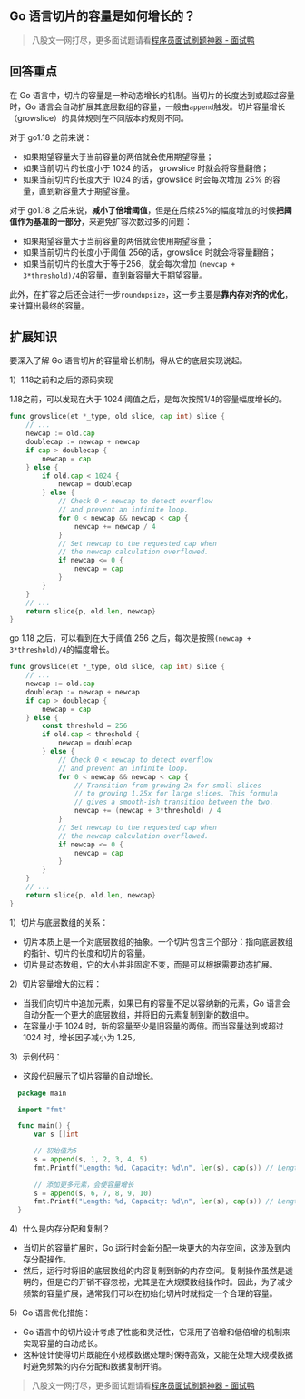 ## Go 语言切片的容量是如何增长的？
> 八股文一网打尽，更多面试题请看[程序员面试刷题神器 - 面试鸭](https://www.mianshiya.com/)

## 回答重点

在 Go 语言中，切片的容量是一种动态增长的机制。当切片的长度达到或超过容量时，Go 语言会自动扩展其底层数组的容量，一般由`append`触发。切片容量增长（growslice）的具体规则在不同版本的规则不同。

对于 go1.18 之前来说：
- 如果期望容量大于当前容量的两倍就会使用期望容量；
- 如果当前切片的长度小于 1024 的话， growslice 时就会将容量翻倍；
- 如果当前切片的长度大于 1024 的话，growslice 时会每次增加 25% 的容量，直到新容量大于期望容量。

对于 go1.18 之后来说，**减小了倍增阈值**，但是在后续25%的幅度增加的时候**把阈值作为基准的一部分**，来避免扩容次数过多的问题：

- 如果期望容量大于当前容量的两倍就会使用期望容量；
- 如果当前切片的长度小于阈值 256的话，growslice 时就会将容量翻倍；
- 如果当前切片的长度大于等于256，就会每次增加 `(newcap + 3*threshold)/4`的容量，直到新容量大于期望容量。

此外，在扩容之后还会进行一步`roundupsize`，这一步主要是**靠内存对齐的优化**，来计算出最终的容量。

## 扩展知识

要深入了解 Go 语言切片的容量增长机制，得从它的底层实现说起。

1）1.18之前和之后的源码实现

1.18之前，可以发现在大于 1024 阈值之后，是每次按照1/4的容量幅度增长的。

```go
func growslice(et *_type, old slice, cap int) slice {
    // ...
    newcap := old.cap
    doublecap := newcap + newcap
    if cap > doublecap {
        newcap = cap
    } else {
        if old.cap < 1024 {
            newcap = doublecap
        } else {
            // Check 0 < newcap to detect overflow
            // and prevent an infinite loop.
            for 0 < newcap && newcap < cap {
                newcap += newcap / 4
            }
            // Set newcap to the requested cap when
            // the newcap calculation overflowed.
            if newcap <= 0 {
                newcap = cap
            }
        }
    }
    // ...
    return slice{p, old.len, newcap}
}
```
go 1.18 之后，可以看到在大于阈值 256 之后，每次是按照`(newcap + 3*threshold)/4`的幅度增长。
```go
func growslice(et *_type, old slice, cap int) slice {
    // ...
    newcap := old.cap
    doublecap := newcap + newcap
    if cap > doublecap {
        newcap = cap
    } else {
        const threshold = 256
        if old.cap < threshold {
            newcap = doublecap
        } else {
            // Check 0 < newcap to detect overflow
            // and prevent an infinite loop.
            for 0 < newcap && newcap < cap {
                // Transition from growing 2x for small slices
                // to growing 1.25x for large slices. This formula
                // gives a smooth-ish transition between the two.
                newcap += (newcap + 3*threshold) / 4
            }
            // Set newcap to the requested cap when
            // the newcap calculation overflowed.
            if newcap <= 0 {
                newcap = cap
            }
        }
    }
    // ...
    return slice{p, old.len, newcap}
}
```
1）切片与底层数组的关系：
- 切片本质上是一个对底层数组的抽象。一个切片包含三个部分：指向底层数组的指针、切片的长度和切片的容量。
- 切片是动态数组，它的大小并非固定不变，而是可以根据需要动态扩展。

2）切片容量增大的过程：
- 当我们向切片中追加元素，如果已有的容量不足以容纳新的元素，Go 语言会自动分配一个更大的底层数组，并将旧的元素复制到新的数组中。
- 在容量小于 1024 时，新的容量至少是旧容量的两倍。而当容量达到或超过 1024 时，增长因子减小为 1.25。

3）示例代码：
- 这段代码展示了切片容量的自动增长。

```go
  package main

  import "fmt"

  func main() {
      var s []int

      // 初始值为5
      s = append(s, 1, 2, 3, 4, 5)
      fmt.Printf("Length: %d, Capacity: %d\n", len(s), cap(s)) // Length: 5, Capacity: 8
      
      // 添加更多元素，会使容量增长
      s = append(s, 6, 7, 8, 9, 10)
      fmt.Printf("Length: %d, Capacity: %d\n", len(s), cap(s)) // Length: 10, Capacity: 16
  }
  ```
4）什么是内存分配和复制？
- 当切片的容量扩展时，Go 运行时会新分配一块更大的内存空间，这涉及到内存分配操作。
- 然后，运行时将旧的底层数组的内容复制到新的内存空间。复制操作虽然是透明的，但是它的开销不容忽视，尤其是在大规模数组操作时。因此，为了减少频繁的容量扩展，通常我们可以在初始化切片时就指定一个合理的容量。

5）Go 语言优化措施：
- Go 语言中的切片设计考虑了性能和灵活性，它采用了倍增和低倍增的机制来实现容量的自动成长。
- 这种设计使得切片既能在小规模数据处理时保持高效，又能在处理大规模数据时避免频繁的内存分配和数据复制开销。

> 八股文一网打尽，更多面试题请看[程序员面试刷题神器 - 面试鸭](https://www.mianshiya.com/)